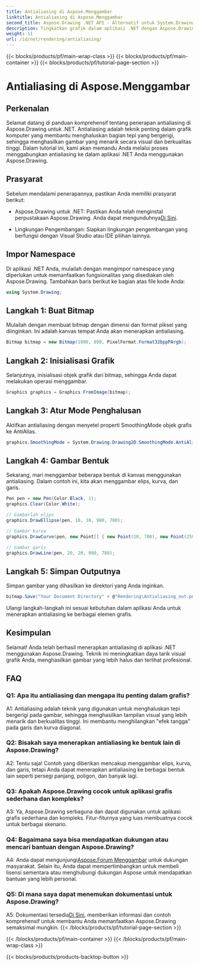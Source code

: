```yaml
---
title: Antialiasing di Aspose.Menggambar
linktitle: Antialiasing di Aspose.Menggambar
second_title: Aspose.Drawing .NET API - Alternatif untuk System.Drawing.Common
description: Tingkatkan grafik dalam aplikasi .NET dengan Aspose.Drawing. Terapkan antialiasing untuk tepian yang halus. Ikuti panduan langkah demi langkah kami.
weight: 11
url: /id/net/rendering/antialiasing/
---
```


{{< blocks/products/pf/main-wrap-class >}}
{{< blocks/products/pf/main-container >}}
{{< blocks/products/pf/tutorial-page-section >}}

# Antialiasing di Aspose.Menggambar

## Perkenalan

Selamat datang di panduan komprehensif tentang penerapan antialiasing di Aspose.Drawing untuk .NET. Antialiasing adalah teknik penting dalam grafik komputer yang membantu menghaluskan bagian tepi yang bergerigi, sehingga menghasilkan gambar yang menarik secara visual dan berkualitas tinggi. Dalam tutorial ini, kami akan memandu Anda melalui proses menggabungkan antialiasing ke dalam aplikasi .NET Anda menggunakan Aspose.Drawing.

## Prasyarat

Sebelum mendalami penerapannya, pastikan Anda memiliki prasyarat berikut:

-  Aspose.Drawing untuk .NET: Pastikan Anda telah menginstal perpustakaan Aspose.Drawing. Anda dapat mengunduhnya[Di Sini](https://releases.aspose.com/drawing/net/).

- Lingkungan Pengembangan: Siapkan lingkungan pengembangan yang berfungsi dengan Visual Studio atau IDE pilihan lainnya.

## Impor Namespace

Di aplikasi .NET Anda, mulailah dengan mengimpor namespace yang diperlukan untuk memanfaatkan fungsionalitas yang disediakan oleh Aspose.Drawing. Tambahkan baris berikut ke bagian atas file kode Anda:

```csharp
using System.Drawing;
```

## Langkah 1: Buat Bitmap

Mulailah dengan membuat bitmap dengan dimensi dan format piksel yang diinginkan. Ini adalah kanvas tempat Anda akan menerapkan antialiasing.

```csharp
Bitmap bitmap = new Bitmap(1000, 800, PixelFormat.Format32bppPArgb);
```

## Langkah 2: Inisialisasi Grafik

Selanjutnya, inisialisasi objek grafik dari bitmap, sehingga Anda dapat melakukan operasi menggambar.

```csharp
Graphics graphics = Graphics.FromImage(bitmap);
```

## Langkah 3: Atur Mode Penghalusan

Aktifkan antialiasing dengan menyetel properti SmoothingMode objek grafis ke AntiAlias.

```csharp
graphics.SmoothingMode = System.Drawing.Drawing2D.SmoothingMode.AntiAlias;
```

## Langkah 4: Gambar Bentuk

Sekarang, mari menggambar beberapa bentuk di kanvas menggunakan antialiasing. Dalam contoh ini, kita akan menggambar elips, kurva, dan garis.

```csharp
Pen pen = new Pen(Color.Black, 1);
graphics.Clear(Color.White);

// Gambarlah elips
graphics.DrawEllipse(pen, 10, 10, 980, 780);

// Gambar kurva
graphics.DrawCurve(pen, new Point[] { new Point(10, 700), new Point(250, 500), new Point(500, 10), new Point(750, 500), new Point(990, 700) });

// Gambar garis
graphics.DrawLine(pen, 20, 20, 980, 780);
```

## Langkah 5: Simpan Outputnya

Simpan gambar yang dihasilkan ke direktori yang Anda inginkan.

```csharp
bitmap.Save("Your Document Directory" + @"Rendering\Antialiasing_out.png");
```

Ulangi langkah-langkah ini sesuai kebutuhan dalam aplikasi Anda untuk menerapkan antialiasing ke berbagai elemen grafis.

## Kesimpulan

Selamat! Anda telah berhasil menerapkan antialiasing di aplikasi .NET menggunakan Aspose.Drawing. Teknik ini meningkatkan daya tarik visual grafik Anda, menghasilkan gambar yang lebih halus dan terlihat profesional.

## FAQ

### Q1: Apa itu antialiasing dan mengapa itu penting dalam grafis?

A1: Antialiasing adalah teknik yang digunakan untuk menghaluskan tepi bergerigi pada gambar, sehingga menghasilkan tampilan visual yang lebih menarik dan berkualitas tinggi. Ini membantu menghilangkan "efek tangga" pada garis dan kurva diagonal.

### Q2: Bisakah saya menerapkan antialiasing ke bentuk lain di Aspose.Drawing?

A2: Tentu saja! Contoh yang diberikan mencakup menggambar elips, kurva, dan garis, tetapi Anda dapat menerapkan antialiasing ke berbagai bentuk lain seperti persegi panjang, poligon, dan banyak lagi.

### Q3: Apakah Aspose.Drawing cocok untuk aplikasi grafis sederhana dan kompleks?

A3: Ya, Aspose.Drawing serbaguna dan dapat digunakan untuk aplikasi grafis sederhana dan kompleks. Fitur-fiturnya yang luas membuatnya cocok untuk berbagai skenario.

### Q4: Bagaimana saya bisa mendapatkan dukungan atau mencari bantuan dengan Aspose.Drawing?

 A4: Anda dapat mengunjungi[Aspose.Forum Menggambar](https://forum.aspose.com/c/diagram/17) untuk dukungan masyarakat. Selain itu, Anda dapat mempertimbangkan untuk membeli lisensi sementara atau menghubungi dukungan Aspose untuk mendapatkan bantuan yang lebih personal.

### Q5: Di mana saya dapat menemukan dokumentasi untuk Aspose.Drawing?

 A5: Dokumentasi tersedia[Di Sini](https://reference.aspose.com/drawing/net/), memberikan informasi dan contoh komprehensif untuk membantu Anda memanfaatkan Aspose.Drawing semaksimal mungkin.
{{< /blocks/products/pf/tutorial-page-section >}}

{{< /blocks/products/pf/main-container >}}
{{< /blocks/products/pf/main-wrap-class >}}

{{< blocks/products/products-backtop-button >}}
